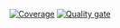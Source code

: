 [![Coverage](https://sonarcloud.io/api/project_badges/measure?project=Periusdv_A3BancoClienteOuJuridico&metric=coverage)](https://sonarcloud.io/summary/new_code?id=Periusdv_A3BancoClienteOuJuridico)
[![Quality gate](https://sonarcloud.io/api/project_badges/quality_gate?project=Periusdv_A3BancoClienteOuJuridico)](https://sonarcloud.io/summary/new_code?id=Periusdv_A3BancoClienteOuJuridico)
